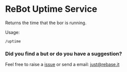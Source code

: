 # ReBot Uptime Service

Returns the time that the bor is running.

Usage: 

```
/uptime
```

### Did you find a but or do you have a suggestion?
Feel free to raise a [issue](https://github.com/rebase-it/rebot/issues/new) or send a email: just@rebase.it